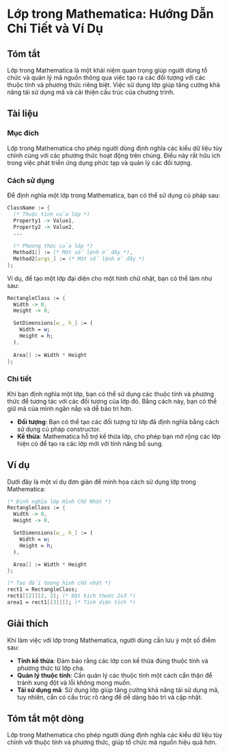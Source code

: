 <!--
Meta Description: # Lớp trong Mathematica: Hướng Dẫn Chi Tiết và Ví Dụ ## Tóm tắt Lớp trong Mathematica là một khái niệm quan trọng giúp người dùng tổ chức và quản lý m...
Meta Keywords: lớp, các, mathematica, một, dụng
-->

# Lớp trong Mathematica: Hướng Dẫn Chi Tiết và Ví Dụ

## Tóm tắt
Lớp trong Mathematica là một khái niệm quan trọng giúp người dùng tổ chức và quản lý mã nguồn thông qua việc tạo ra các đối tượng với các thuộc tính và phương thức riêng biệt. Việc sử dụng lớp giúp tăng cường khả năng tái sử dụng mã và cải thiện cấu trúc của chương trình.

## Tài liệu
### Mục đích
Lớp trong Mathematica cho phép người dùng định nghĩa các kiểu dữ liệu tùy chỉnh cùng với các phương thức hoạt động trên chúng. Điều này rất hữu ích trong việc phát triển ứng dụng phức tạp và quản lý các đối tượng.

### Cách sử dụng
Để định nghĩa một lớp trong Mathematica, bạn có thể sử dụng cú pháp sau:

```mathematica
ClassName := {
  (* Thuộc tính của lớp *)
  Property1 -> Value1,
  Property2 -> Value2,
  ...
  
  (* Phương thức của lớp *)
  Method1[] := (* Một số lệnh ở đây *),
  Method2[args_] := (* Một số lệnh ở đây *)
};
```

Ví dụ, để tạo một lớp đại diện cho một hình chữ nhật, bạn có thể làm như sau:

```mathematica
RectangleClass := {
  Width -> 0,
  Height -> 0,

  SetDimensions[w_, h_] := (
    Width = w;
    Height = h;
  ),
  
  Area[] := Width * Height
};
```

### Chi tiết
Khi bạn định nghĩa một lớp, bạn có thể sử dụng các thuộc tính và phương thức để tương tác với các đối tượng của lớp đó. Bằng cách này, bạn có thể giữ mã của mình ngăn nắp và dễ bảo trì hơn.

- **Đối tượng**: Bạn có thể tạo các đối tượng từ lớp đã định nghĩa bằng cách sử dụng cú pháp constructor.
- **Kế thừa**: Mathematica hỗ trợ kế thừa lớp, cho phép bạn mở rộng các lớp hiện có để tạo ra các lớp mới với tính năng bổ sung.

## Ví dụ
Dưới đây là một ví dụ đơn giản để minh họa cách sử dụng lớp trong Mathematica:

```mathematica
(* Định nghĩa lớp Hình Chữ Nhật *)
RectangleClass := {
  Width -> 0,
  Height -> 0,

  SetDimensions[w_, h_] := (
    Width = w;
    Height = h;
  ),

  Area[] := Width * Height
};

(* Tạo đối tượng hình chữ nhật *)
rect1 = RectangleClass;
rect1[[2]][2, 3]; (* Đặt kích thước 2x3 *)
area1 = rect1[[3]][]; (* Tính diện tích *)
```

## Giải thích
Khi làm việc với lớp trong Mathematica, người dùng cần lưu ý một số điểm sau:

- **Tính kế thừa**: Đảm bảo rằng các lớp con kế thừa đúng thuộc tính và phương thức từ lớp cha.
- **Quản lý thuộc tính**: Cần quản lý các thuộc tính một cách cẩn thận để tránh xung đột và lỗi không mong muốn.
- **Tái sử dụng mã**: Sử dụng lớp giúp tăng cường khả năng tái sử dụng mã, tuy nhiên, cần có cấu trúc rõ ràng để dễ dàng bảo trì và cập nhật.

## Tóm tắt một dòng
Lớp trong Mathematica cho phép người dùng định nghĩa các kiểu dữ liệu tùy chỉnh với thuộc tính và phương thức, giúp tổ chức mã nguồn hiệu quả hơn.